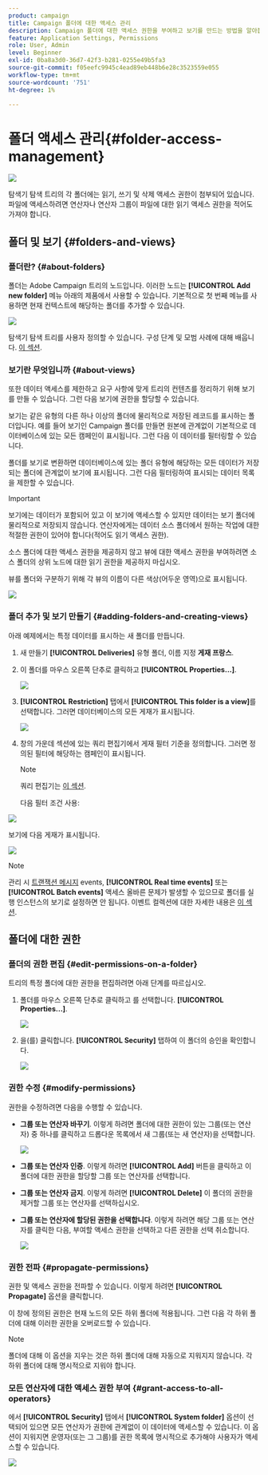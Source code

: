 ```yaml
---
product: campaign
title: Campaign 폴더에 대한 액세스 관리
description: Campaign 폴더에 대한 액세스 권한을 부여하고 보기를 만드는 방법을 알아봅니다
feature: Application Settings, Permissions
role: User, Admin
level: Beginner
exl-id: 0ba8a3d0-36d7-42f3-b281-0255e49b5fa3
source-git-commit: f05eefc9945c4ead89eb448b6e28c3523559e055
workflow-type: tm+mt
source-wordcount: '751'
ht-degree: 1%

---
```


# 폴더 액세스 관리{#folder-access-management}

![](../../assets/common.svg)

탐색기 탐색 트리의 각 폴더에는 읽기, 쓰기 및 삭제 액세스 권한이 첨부되어 있습니다. 파일에 액세스하려면 연산자나 연산자 그룹이 파일에 대한 읽기 액세스 권한을 적어도 가져야 합니다.

## 폴더 및 보기 {#folders-and-views}

### 폴더란? {#about-folders}

폴더는 Adobe Campaign 트리의 노드입니다. 이러한 노드는 **[!UICONTROL Add new folder]** 메뉴 아래의 제품에서 사용할 수 있습니다. 기본적으로 첫 번째 메뉴를 사용하면 현재 컨텍스트에 해당하는 폴더를 추가할 수 있습니다.

![](assets/s_ncs_user_add_folder_in_tree.png)

탐색기 탐색 트리를 사용자 정의할 수 있습니다. 구성 단계 및 모범 사례에 대해 배웁니다. [이 섹션](adobe-campaign-workspace.md).

### 보기란 무엇입니까 {#about-views}

또한 데이터 액세스를 제한하고 요구 사항에 맞게 트리의 컨텐츠를 정리하기 위해 보기를 만들 수 있습니다. 그런 다음 보기에 권한을 할당할 수 있습니다.

보기는 같은 유형의 다른 하나 이상의 폴더에 물리적으로 저장된 레코드를 표시하는 폴더입니다. 예를 들어 보기인 Campaign 폴더를 만들면 원본에 관계없이 기본적으로 데이터베이스에 있는 모든 캠페인이 표시됩니다. 그런 다음 이 데이터를 필터링할 수 있습니다.

폴더를 보기로 변환하면 데이터베이스에 있는 폴더 유형에 해당하는 모든 데이터가 저장되는 폴더에 관계없이 보기에 표시됩니다. 그런 다음 필터링하여 표시되는 데이터 목록을 제한할 수 있습니다.

>[!IMPORTANT]
>
>보기에는 데이터가 포함되어 있고 이 보기에 액세스할 수 있지만 데이터는 보기 폴더에 물리적으로 저장되지 않습니다. 연산자에게는 데이터 소스 폴더에서 원하는 작업에 대한 적절한 권한이 있어야 합니다(적어도 읽기 액세스 권한).
>
>소스 폴더에 대한 액세스 권한을 제공하지 않고 뷰에 대한 액세스 권한을 부여하려면 소스 폴더의 상위 노드에 대한 읽기 권한을 제공하지 마십시오.

뷰를 폴더와 구분하기 위해 각 뷰의 이름이 다른 색상(어두운 영역)으로 표시됩니다.

![](assets/s_ncs_user_view_name_color.png)

### 폴더 추가 및 보기 만들기 {#adding-folders-and-creating-views}

아래 예제에서는 특정 데이터를 표시하는 새 폴더를 만듭니다.

1. 새 만들기 **[!UICONTROL Deliveries]** 유형 폴더, 이름 지정 **게재 프랑스**.
1. 이 폴더를 마우스 오른쪽 단추로 클릭하고 **[!UICONTROL Properties...]**.

   ![](assets/s_ncs_user_add_folder_exple.png)

1. **[!UICONTROL Restriction]** 탭에서 **[!UICONTROL This folder is a view]**&#x200B;를 선택합니다. 그러면 데이터베이스의 모든 게재가 표시됩니다.

   ![](assets/s_ncs_user_add_folder_exple01.png)

1. 창의 가운데 섹션에 있는 쿼리 편집기에서 게재 필터 기준을 정의합니다. 그러면 정의된 필터에 해당하는 캠페인이 표시됩니다.

   >[!NOTE]
   >
   >쿼리 편집기는 [이 섹션](../../platform/using/about-queries-in-campaign.md).

   다음 필터 조건 사용:

![](assets/s_ncs_user_add_folder_exple00.png)

보기에 다음 게재가 표시됩니다.

![](assets/s_ncs_user_add_folder_exple02.png)

>[!NOTE]
>
>관리 시 [트랜잭션 메시지](../../message-center/using/about-transactional-messaging.md) events, **[!UICONTROL Real time events]** 또는 **[!UICONTROL Batch events]** 액세스 올바른 문제가 발생할 수 있으므로 폴더를 실행 인스턴스의 보기로 설정하면 안 됩니다. 이벤트 컬렉션에 대한 자세한 내용은 [이 섹션](../../message-center/using/about-event-processing.md#event-collection).

## 폴더에 대한 권한

### 폴더의 권한 편집 {#edit-permissions-on-a-folder}

트리의 특정 폴더에 대한 권한을 편집하려면 아래 단계를 따르십시오.

1. 폴더를 마우스 오른쪽 단추로 클릭하고 를 선택합니다. **[!UICONTROL Properties...]**.

   ![](assets/s_ncs_user_folder_properties.png)

1. 을(를) 클릭합니다. **[!UICONTROL Security]** 탭하여 이 폴더의 승인을 확인합니다.

   ![](assets/s_ncs_user_folder_properties_security.png)

### 권한 수정 {#modify-permissions}

권한을 수정하려면 다음을 수행할 수 있습니다.

* **그룹 또는 연산자 바꾸기**. 이렇게 하려면 폴더에 대한 권한이 있는 그룹(또는 연산자) 중 하나를 클릭하고 드롭다운 목록에서 새 그룹(또는 새 연산자)을 선택합니다.

   ![](assets/s_ncs_user_folder_properties_security02.png)

* **그룹 또는 연산자 인증**. 이렇게 하려면 **[!UICONTROL Add]** 버튼을 클릭하고 이 폴더에 대한 권한을 할당할 그룹 또는 연산자를 선택합니다.
* **그룹 또는 연산자 금지**. 이렇게 하려면 **[!UICONTROL Delete]** 이 폴더의 권한을 제거할 그룹 또는 연산자를 선택하십시오.
* **그룹 또는 연산자에 할당된 권한을 선택합니다**. 이렇게 하려면 해당 그룹 또는 연산자를 클릭한 다음, 부여할 액세스 권한을 선택하고 다른 권한을 선택 취소합니다.

   ![](assets/s_ncs_user_folder_properties_security03.png)

### 권한 전파 {#propagate-permissions}

권한 및 액세스 권한을 전파할 수 있습니다. 이렇게 하려면 **[!UICONTROL Propagate]** 옵션을 클릭합니다.

이 창에 정의된 권한은 현재 노드의 모든 하위 폴더에 적용됩니다. 그런 다음 각 하위 폴더에 대해 이러한 권한을 오버로드할 수 있습니다.

>[!NOTE]
>
>폴더에 대해 이 옵션을 지우는 것은 하위 폴더에 대해 자동으로 지워지지 않습니다. 각 하위 폴더에 대해 명시적으로 지워야 합니다.

### 모든 연산자에 대한 액세스 권한 부여 {#grant-access-to-all-operators}

에서 **[!UICONTROL Security]** 탭에서 **[!UICONTROL System folder]** 옵션이 선택되어 있으면 모든 연산자가 권한에 관계없이 이 데이터에 액세스할 수 있습니다. 이 옵션이 지워지면 운영자(또는 그 그룹)를 권한 목록에 명시적으로 추가해야 사용자가 액세스할 수 있습니다.

![](assets/s_ncs_user_folder_properties_security03b.png)
